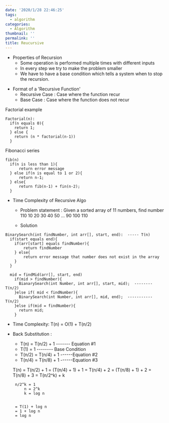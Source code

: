 ```yaml
---
date: '2020/1/28 22:46:25'
tags:
  - algorithm
categories:
  - Algorithm
thumbnail: ''
permalink: ''
title: Reucursive
---
```


* Properties of Recursion
  * Some operation is performed multiple times with different inputs
  * In every step we try to make the problem smaller
  * We have to have a base condition which tells a system when to stop the recursion.

<!-- more -->
* Format of a 'Recursive Function'
  * Recursive Case : Case where the function recur
  * Base Case : Case where the function does not recur


Factorial example
```
Factorial(n):
  if(n equals 0){
    return 1;
  } else {
    return (n * factorial(n-1))
  }
```

Fibonacci series
```
fib(n)
  if(n is less than 1){
      return error message
  } else if(n is equal to 1 or 2){
      return n-1;
  } else{
      return fib(n-1) + fin(n-2);
  }
```

* Time Complexity of Recursive Algo

  * Problem statement : Given a sorted array of 11 numbers, find number 110
      10 20 30 40 50 ... 90 100 110

  * Solution

```
BinarySearch(int findNumber, int arr[], start, end):  ----- T(n)
  if(start equals end){
    if(arr[start] equals findNumber){
        return findNumber
    } else{
        return error message that number does not exist in the array
    }
  } 

  mid = findMid(arr[], start, end)  
    if(mid > findNumber){
      BianarySearch(int Number, int arr[], start, mid);  -------- T(n/2)
    }else if( mid < findNumber){
      BinarySearch(int Number, int arr[], mid, end);  ----------- T(n/2)
    }else if(mid = findNumber){
      return mid;
    }
```

* Time Complexity:
T(n) = O(1) + T(n/2)

* Back Substitution : 
    * T(n) = T(n/2) + 1 ------- Equation #1
    * T(1) = 1         -------- Base Condition
    * T(n/2) = T(n/4) + 1 ------Equation #2
    * T(n/4) = T(n/8) + 1 ------Equation #3
  

  T(n) = T(n/2) + 1
       = (T(n/4) + 1) + 1
       =  T(n/4) + 2
       = (T(n/8) + 1) + 2
       = T(n/8) + 3
       = T(n/2^k) + k 


       n/2^k = 1
           n = 2^k
           k = log n


       = T(1) + log n
       = 1 + log n
       = log n


